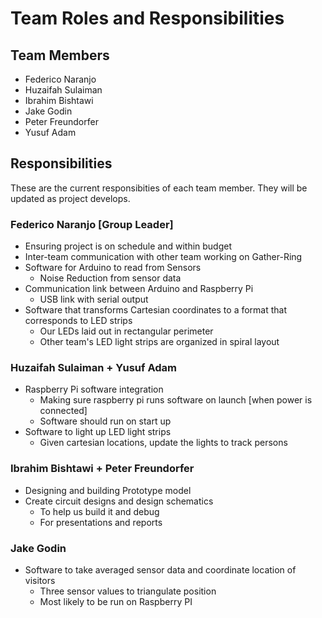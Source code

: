 # Team Roles and Responsibilities

## Team Members

- Federico Naranjo
- Huzaifah Sulaiman
- Ibrahim Bishtawi
- Jake Godin
- Peter Freundorfer
- Yusuf Adam

## Responsibilities

These are the current responsibities of each team member. They will be updated as project develops.

### Federico Naranjo [Group Leader]

- Ensuring project is on schedule and within budget
- Inter-team communication with other team working on Gather-Ring
- Software for Arduino to read from Sensors
  - Noise Reduction from sensor data
- Communication link between Arduino and Raspberry Pi
  - USB link with serial output
- Software that transforms Cartesian coordinates to a format that corresponds to LED strips
  - Our LEDs laid out in rectangular perimeter
  - Other team's LED light strips are organized in spiral layout

### Huzaifah Sulaiman + Yusuf Adam

- Raspberry Pi software integration
  - Making sure raspberry pi runs software on launch [when power is connected]
  - Software should run on start up
- Software to light up LED light strips
  - Given cartesian locations, update the lights to track persons

### Ibrahim Bishtawi + Peter Freundorfer

- Designing and building Prototype model
- Create circuit designs and design schematics
  - To help us build it and debug
  - For presentations and reports

### Jake Godin

- Software to take averaged sensor data and coordinate location of visitors
  - Three sensor values to triangulate position
  - Most likely to be run on Raspberry PI